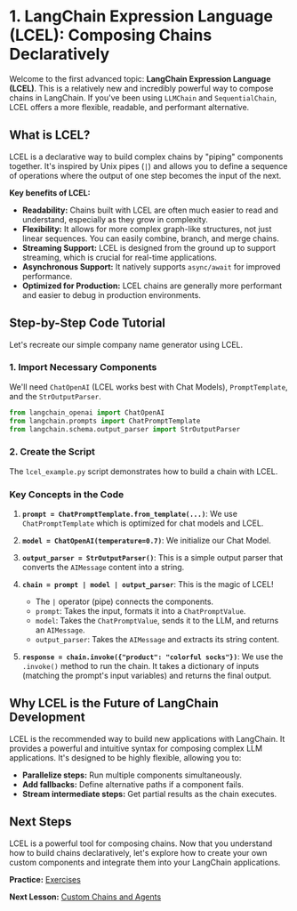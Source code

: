 # 1. LangChain Expression Language (LCEL): Composing Chains Declaratively

Welcome to the first advanced topic: **LangChain Expression Language (LCEL)**. This is a relatively new and incredibly powerful way to compose chains in LangChain. If you've been using `LLMChain` and `SequentialChain`, LCEL offers a more flexible, readable, and performant alternative.

## What is LCEL?

LCEL is a declarative way to build complex chains by "piping" components together. It's inspired by Unix pipes (`|`) and allows you to define a sequence of operations where the output of one step becomes the input of the next.

**Key benefits of LCEL:**
*   **Readability:** Chains built with LCEL are often much easier to read and understand, especially as they grow in complexity.
*   **Flexibility:** It allows for more complex graph-like structures, not just linear sequences. You can easily combine, branch, and merge chains.
*   **Streaming Support:** LCEL is designed from the ground up to support streaming, which is crucial for real-time applications.
*   **Asynchronous Support:** It natively supports `async/await` for improved performance.
*   **Optimized for Production:** LCEL chains are generally more performant and easier to debug in production environments.

## Step-by-Step Code Tutorial

Let's recreate our simple company name generator using LCEL.

### 1. Import Necessary Components

We'll need `ChatOpenAI` (LCEL works best with Chat Models), `PromptTemplate`, and the `StrOutputParser`.

```python
from langchain_openai import ChatOpenAI
from langchain.prompts import ChatPromptTemplate
from langchain.schema.output_parser import StrOutputParser
```

### 2. Create the Script

The `lcel_example.py` script demonstrates how to build a chain with LCEL.

### Key Concepts in the Code

1.  **`prompt = ChatPromptTemplate.from_template(...)`**: We use `ChatPromptTemplate` which is optimized for chat models and LCEL.

2.  **`model = ChatOpenAI(temperature=0.7)`**: We initialize our Chat Model.

3.  **`output_parser = StrOutputParser()`**: This is a simple output parser that converts the `AIMessage` content into a string.

4.  **`chain = prompt | model | output_parser`**: This is the magic of LCEL!
    *   The `|` operator (pipe) connects the components.
    *   `prompt`: Takes the input, formats it into a `ChatPromptValue`.
    *   `model`: Takes the `ChatPromptValue`, sends it to the LLM, and returns an `AIMessage`.
    *   `output_parser`: Takes the `AIMessage` and extracts its string content.

5.  **`response = chain.invoke({"product": "colorful socks"})`**: We use the `.invoke()` method to run the chain. It takes a dictionary of inputs (matching the prompt's input variables) and returns the final output.

## Why LCEL is the Future of LangChain Development

LCEL is the recommended way to build new applications with LangChain. It provides a powerful and intuitive syntax for composing complex LLM applications. It's designed to be highly flexible, allowing you to:
*   **Parallelize steps:** Run multiple components simultaneously.
*   **Add fallbacks:** Define alternative paths if a component fails.
*   **Stream intermediate steps:** Get partial results as the chain executes.

## Next Steps

LCEL is a powerful tool for composing chains. Now that you understand how to build chains declaratively, let's explore how to create your own custom components and integrate them into your LangChain applications.

**Practice:** [Exercises](./exercises.md)

**Next Lesson:** [Custom Chains and Agents](./../02-custom-chains-agents/README.md)
